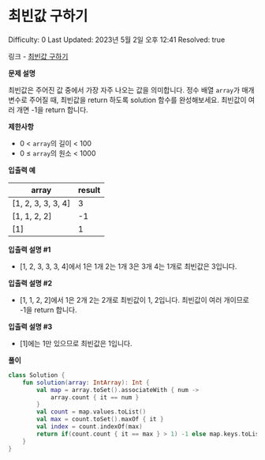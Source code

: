 # 최빈값 구하기

Difficulty: 0
Last Updated: 2023년 5월 2일 오후 12:41
Resolved: true

링크 - [최빈값 구하기](https://school.programmers.co.kr/learn/courses/30/lessons/120812)

**문제 설명**

최빈값은 주어진 값 중에서 가장 자주 나오는 값을 의미합니다. 정수 배열 `array`가 매개변수로 주어질 때, 최빈값을 return 하도록 solution 함수를 완성해보세요. 최빈값이 여러 개면 -1을 return 합니다.

**제한사항**

- 0 < `array`의 길이 < 100
- 0 ≤ `array`의 원소 < 1000

**입출력 예**

| array | result |
| --- | --- |
| [1, 2, 3, 3, 3, 4] | 3 |
| [1, 1, 2, 2] | -1 |
| [1] | 1 |

**입출력 설명 #1**

- [1, 2, 3, 3, 3, 4]에서 1은 1개 2는 1개 3은 3개 4는 1개로 최빈값은 3입니다.

**입출력 설명 #2**

- [1, 1, 2, 2]에서 1은 2개 2는 2개로 최빈값이 1, 2입니다. 최빈값이 여러 개이므로 -1을 return 합니다.

**입출력 설명 #3**

- [1]에는 1만 있으므로 최빈값은 1입니다.

**풀이**

```kotlin
class Solution {
    fun solution(array: IntArray): Int {
        val map = array.toSet().associateWith { num ->
            array.count { it == num }
        }
        val count = map.values.toList()
        val max = count.toSet().maxOf { it }
        val index = count.indexOf(max)
        return if(count.count { it == max } > 1) -1 else map.keys.toList()[index]
    }
}
```